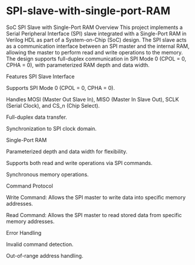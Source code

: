 # SPI-slave-with-single-port-RAM
SoC SPI Slave with Single-Port RAM
Overview
This project implements a Serial Peripheral Interface (SPI) slave integrated with a Single-Port RAM in Verilog HDL as part of a System-on-Chip (SoC) design. The SPI slave acts as a communication interface between an SPI master and the internal RAM, allowing the master to perform read and write operations to the memory. The design supports full-duplex communication in SPI Mode 0 (CPOL = 0, CPHA = 0), with parameterized RAM depth and data width.

Features
SPI Slave Interface

Supports SPI Mode 0 (CPOL = 0, CPHA = 0).

Handles MOSI (Master Out Slave In), MISO (Master In Slave Out), SCLK (Serial Clock), and CS_n (Chip Select).

Full-duplex data transfer.

Synchronization to SPI clock domain.

Single-Port RAM

Parameterized depth and data width for flexibility.

Supports both read and write operations via SPI commands.

Synchronous memory operations.

Command Protocol

Write Command: Allows the SPI master to write data into specific memory addresses.

Read Command: Allows the SPI master to read stored data from specific memory addresses.

Error Handling

Invalid command detection.

Out-of-range address handling.
